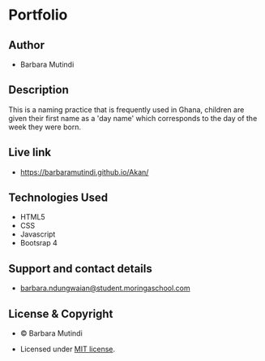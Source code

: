 # Portfolio

## Author

- Barbara Mutindi

## Description

This is a naming practice that is frequently used in Ghana, children are given their first name as a 'day name' which corresponds to the day of the week they were born.

## Live link

- https://barbaramutindi.github.io/Akan/




## Technologies Used

- HTML5
- CSS
- Javascript
- Bootsrap 4

## Support and contact details
- barbara.ndungwaian@student.moringaschool.com

## License & Copyright
- © Barbara Mutindi

- Licensed under  [MIT license](LICENSE).